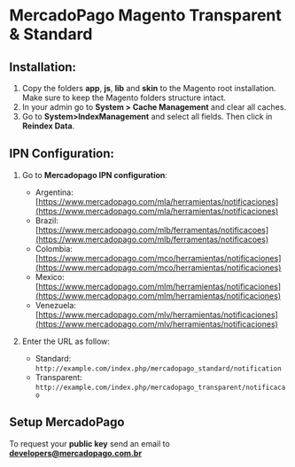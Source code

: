 MercadoPago Magento Transparent & Standard
================================


## Installation:

1. Copy the folders **app**, **js**, **lib** and **skin** to the Magento root installation. Make sure to keep the Magento folders structure intact.
2. In your admin go to **System > Cache Management** and clear all caches.
3. Go to **System>IndexManagement** and select all fields. Then click in **Reindex Data**.


<a name="IPN"></a>
## IPN Configuration:

1. Go to **Mercadopago IPN configuration**:
    * Argentina: [https://www.mercadopago.com/mla/herramientas/notificaciones](https://www.mercadopago.com/mla/herramientas/notificaciones)
    * Brazil: [https://www.mercadopago.com/mlb/ferramentas/notificacoes](https://www.mercadopago.com/mlb/ferramentas/notificacoes)
    * Colombia: [https://www.mercadopago.com/mco/herramientas/notificaciones](https://www.mercadopago.com/mco/herramientas/notificaciones)
    * Mexico: [https://www.mercadopago.com/mlm/herramientas/notificaciones](https://www.mercadopago.com/mlm/herramientas/notificaciones)
    * Venezuela: [https://www.mercadopago.com/mlv/herramientas/notificaciones](https://www.mercadopago.com/mlv/herramientas/notificaciones)

2. Enter the URL as follow: 
    * Standard: `http://example.com/index.php/mercadopago_standard/notification`
    * Transparent: `http://example.com/index.php/mercadopago_transparent/notificacao`

## Setup MercadoPago


To request your **public key** send an email to **[developers@mercadopago.com.br](developers@mercadopago.com.br)**

